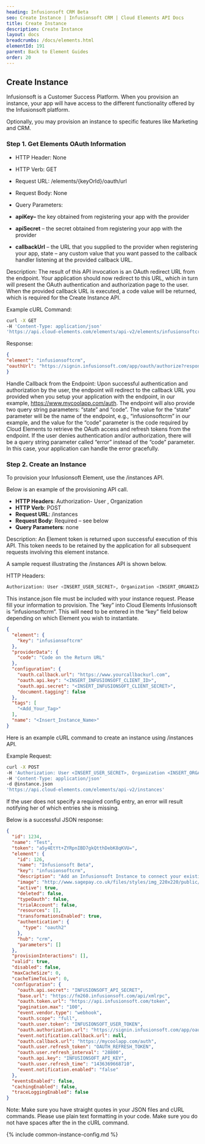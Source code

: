 ```yaml
---
heading: Infusionsoft CRM Beta
seo: Create Instance | Infusionsoft CRM | Cloud Elements API Docs
title: Create Instance
description: Create Instance
layout: docs
breadcrumbs: /docs/elements.html
elementId: 191
parent: Back to Element Guides
order: 20
---
```


## Create Instance

Infusionsoft is a Customer Success Platform. When you provision an instance, your app will have access to the different functionality offered by the Infusionsoft platform.

Optionally, you may provision an instance to specific features like Marketing and CRM.

### Step 1. Get Elements OAuth Information

* HTTP Header: None
* HTTP Verb: GET
* Request URL: /elements/{keyOrId}/oauth/url
* Request Body: None
* Query Parameters:

* __apiKey–__ the key obtained from registering your app with the provider
* __apiSecret__ – the secret obtained from registering your app with the provider
* __callbackUrl__ – the URL that you supplied to the provider when registering your app, state – any custom value that you want passed to the callback handler listening at the provided callback URL.

Description: The result of this API invocation is an OAuth redirect URL from the endpoint. Your application should now redirect to this URL, which in turn will present the OAuth authentication and authorization page to the user. When the provided callback URL is executed, a code value will be returned, which is required for the Create Instance API.

Example cURL Command:

```bash
curl -X GET
-H 'Content-Type: application/json'
'https://api.cloud-elements.com/elements/api-v2/elements/infusionsoftcrm/oauth/url?apiKey=fake_infusionsoft_client_id&apiSecret=fake_infusionsoft_client_secret&callbackUrl=http://fake.oauth.callback/url&state=infusionsoft'
```

Response:

```json
{
"element": "infusionsoftcrm",
"oauthUrl": "https://signin.infusionsoft.com/app/oauth/authorize?response_type=code&client_id=insert_infusionsoft_api_key&redirect_uri=https://mycoolapp.com/auth&scope=full&state=infusionsoft"
}
```

Handle Callback from the Endpoint:
Upon successful authentication and authorization by the user, the endpoint will redirect to the callback URL you provided when you setup your application with the endpoint, in our example, https://www.mycoolapp.com/auth. The endpoint will also provide two query string parameters: “state” and “code”. The value for the “state” parameter will be the name of the endpoint, e.g., “infusionsoftcrm” in our example, and the value for the “code” parameter is the code required by Cloud Elements to retrieve the OAuth access and refresh tokens from the endpoint. If the user denies authentication and/or authorization, there will be a query string parameter called “error” instead of the “code” parameter. In this case, your application can handle the error gracefully.

### Step 2. Create an Instance

To provision your Infusionsoft Element, use the /instances API.

Below is an example of the provisioning API call.

* __HTTP Headers__: Authorization- User <user secret>, Organization <organization secret>
* __HTTP Verb__: POST
* __Request URL__: /instances
* __Request Body__: Required – see below
* __Query Parameters__: none

Description: An Element token is returned upon successful execution of this API. This token needs to be retained by the application for all subsequent requests involving this element instance.

A sample request illustrating the /instances API is shown below.

HTTP Headers:

```bash
Authorization: User <INSERT_USER_SECRET>, Organization <INSERT_ORGANIZATION_SECRET>

```
This instance.json file must be included with your instance request.  Please fill your information to provision.  The “key” into Cloud Elements Infusionsoft is “infusionsoftcrm”.  This will need to be entered in the “key” field below depending on which Element you wish to instantiate.

```json
{
  "element": {
    "key": "infusionsoftcrm"
  },
  "providerData": {
    "code": "Code on the Return URL"
  },
  "configuration": {
    "oauth.callback.url": "https://www.yourcallbackurl.com",
    "oauth.api.key": "<INSERT_INFUSIONSOFT_CLIENT_ID>",
    "oauth.api.secret": "<INSERT_INFUSIONSOFT_CLIENT_SECRET>",
    "document.tagging": false
  },
  "tags": [
    "<Add_Your_Tag>"
  ],
  "name": "<Insert_Instance_Name>"
}
```

Here is an example cURL command to create an instance using /instances API.

Example Request:

```bash
curl -X POST
-H 'Authorization: User <INSERT_USER_SECRET>, Organization <INSERT_ORGANIZATION_SECRET>'
-H 'Content-Type: application/json'
-d @instance.json
'https://api.cloud-elements.com/elements/api-v2/instances'
```

If the user does not specify a required config entry, an error will result notifying her of which entries she is missing.

Below is a successful JSON response:

```json
{
  "id": 1234,
  "name": "Test",
  "token": "a5y4EtYt+ZYRpnIBD7gkQtthDebK8qKVU=",
  "element": {
    "id": 126,
    "name": "Infusionsoft Beta",
    "key": "infusionsoftcrm",
    "description": "Add an Infusionsoft Instance to connect your existing Infusionsoft account to the CRM Hub, allowing you to manage contacts, leads, accounts, opportunities etc. across multiple CRM Elements. You will need your Infusionsoft account information to add an instance.",
    "image": "http://www.sagepay.co.uk/files/styles/img_220x220/public/partner-logo/infusionsoft-220px.png?itok=yDDuLcdL",
    "active": true,
    "deleted": false,
    "typeOauth": false,
    "trialAccount": false,
    "resources": [],
    "transformationsEnabled": true,
    "authentication": {
      "type": "oauth2"
    },
    "hub": "crm",
    "parameters": []
  },
  "provisionInteractions": [],
  "valid": true,
  "disabled": false,
  "maxCacheSize": 0,
  "cacheTimeToLive": 0,
  "configuration": {
    "oauth.api.secret": "INFUSIONSOFT_API_SECRET",
    "base.url": "https://fm260.infusionsoft.com/api/xmlrpc",
    "oauth.token.url": "https://api.infusionsoft.com/token",
    "pagination.max": "100",
    "event.vendor.type": "webhook",
    "oauth.scope": "full",
    "oauth.user.token": "INFUSIONSOFT_USER_TOKEN",
    "oauth.authorization.url": "https://signin.infusionsoft.com/app/oauth/authorize",
    "event.notification.callback.url": null,
    "oauth.callback.url": "https://mycoolapp.com/auth",
    "oauth.user.refresh_token": "OAUTH_REFRESH_TOKEN",
    "oauth.user.refresh_interval": "28800",
    "oauth.api.key": "INFUSIONSOFT_API_KEY",
    "oauth.user.refresh_time": "1436369668710",
    "event.notification.enabled": "false"
  },
  "eventsEnabled": false,
  "cachingEnabled": false,
  "traceLoggingEnabled": false
}
```

Note:  Make sure you have straight quotes in your JSON files and cURL commands.  Please use plain text formatting in your code.  Make sure you do not have spaces after the in the cURL command.

{% include common-instance-config.md %}
